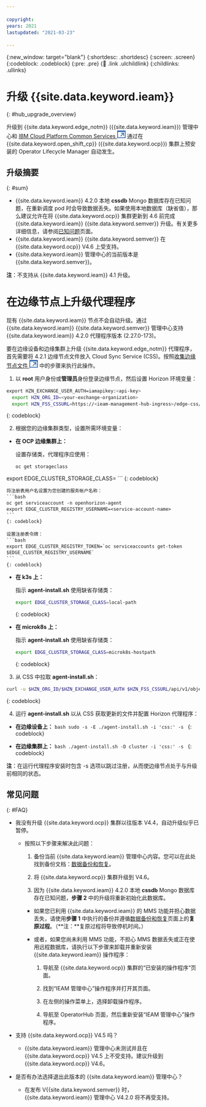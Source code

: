 ```yaml
---

copyright:
years: 2021
lastupdated: "2021-03-23"

---
```


{:new_window: target="blank"}
{:shortdesc: .shortdesc}
{:screen: .screen}
{:codeblock: .codeblock}
{:pre: .pre}
{:child: .link .ulchildlink}
{:childlinks: .ullinks}

# 升级 {{site.data.keyword.ieam}}
{: #hub_upgrade_overview}

升级到 {{site.data.keyword.edge_notm}} ({{site.data.keyword.ieam}}) 管理中心和 [IBM Cloud Platform Common Services ![在新选项卡中打开](../images/icons/launch-glyph.svg "在新选项卡中打开")](https://www.ibm.com/support/knowledgecenter/SSHKN6/kc_welcome_cs.html) 通过在 {{site.data.keyword.open_shift_cp}} ({{site.data.keyword.ocp}}) 集群上预安装的 Operator Lifecycle Manager 自动发生。

## 升级摘要
{: #sum}

* {{site.data.keyword.ieam}} 4.2.0 本地 **cssdb** Mongo 数据库存在已知问题，在重新调度 pod 时会导致数据丢失。如果使用本地数据库（缺省值），那么建议允许在将 {{site.data.keyword.ocp}} 集群更新到 4.6 前完成 {{site.data.keyword.ieam}} {{site.data.keyword.semver}} 升级。有关更多详细信息，请参阅[已知问题](../getting_started/known_issues.md)页面。
* {{site.data.keyword.ieam}} {{site.data.keyword.semver}} 在 {{site.data.keyword.ocp}} V4.6 上受支持。
* {{site.data.keyword.ieam}} 管理中心的当前版本是 {{site.data.keyword.semver}}。

**注**：不支持从 {{site.data.keyword.ieam}} 4.1 升级。

# 在边缘节点上升级代理程序

现有 {{site.data.keyword.ieam}} 节点不会自动升级。通过 {{site.data.keyword.ieam}} {{site.data.keyword.semver}} 管理中心支持 {{site.data.keyword.ieam}} 4.2.0 代理程序版本 (2.27.0-173)。

要在边缘设备和边缘集群上升级 {{site.data.keyword.edge_notm}} 代理程序，首先需要将 4.2.1 边缘节点文件放入 Cloud Sync Service (CSS)。按照[收集边缘节点文件 ![在新选项卡中打开](../images/icons/launch-glyph.svg "在新选项卡中打开")](https://www.ibm.com/support/knowledgecenter/SSFKVV_4.2/hub/gather_files.html) 中的步骤来执行此操作。 

1. 以 **root** 用户身份或**管理员**身份登录边缘节点，然后设置 Horizon 环境变量：
```bash
export HZN_EXCHANGE_USER_AUTH=iamapikey:<api-key>
  export HZN_ORG_ID=<your-exchange-organization>
  export HZN_FSS_CSSURL=https://<ieam-management-hub-ingress>/edge-css/
```
{: codeblock}

2. 根据您的边缘集群类型，设置所需环境变量：

  * **在 OCP 边缘集群上：**
  
    设置存储类，代理程序应使用：
    
    ```bash
    oc get storageclass
   export EDGE_CLUSTER_STORAGE_CLASS=<rook-ceph-cephfs-internal>
    ```
    {: codeblock}

    将注册表用户名设置为您创建的服务帐户名称：
    ```bash
    oc get serviceaccount -n openhorizon-agent
    export EDGE_CLUSTER_REGISTRY_USERNAME=<service-account-name>
    ```
    {: codeblock}

    设置注册表令牌：
    ```bash
    export EDGE_CLUSTER_REGISTRY_TOKEN=`oc serviceaccounts get-token $EDGE_CLUSTER_REGISTRY_USERNAME`
    ```
    {: codeblock}

  * **在 k3s 上：**
  
    指示 **agent-install.sh** 使用缺省存储类：
    
    ```bash
    export EDGE_CLUSTER_STORAGE_CLASS=local-path
    ```
    {: codeblock}

  * **在 microk8s 上：**
  
    指示 **agent-install.sh** 使用缺省存储类：
    
    ```bash
    export EDGE_CLUSTER_STORAGE_CLASS=microk8s-hostpath
    ```
    {: codeblock}

3. 从 CSS 中拉取 **agent-install.sh**：
```bash
curl -u $HZN_ORG_ID/$HZN_EXCHANGE_USER_AUTH $HZN_FSS_CSSURL/api/v1/objects/IBM/agent_files/agent-install.sh/data -o agent-install.sh --insecure && chmod +x agent-install.sh
```
{: codeblock}

4. 运行 **agent-install.sh** 以从 CSS 获取更新的文件并配置 Horizon 代理程序：
  *  **在边缘设备上：**
    ```bash
    sudo -s -E ./agent-install.sh -i 'css:' -s
    ```
    {: codeblock}

  *  **在边缘集群上：**
    ```bash
    ./agent-install.sh -D cluster -i 'css:' -s
    ```
    {: codeblock}

**注**：在运行代理程序安装时包含 -s 选项以跳过注册，从而使边缘节点处于与升级前相同的状态。

## 常见问题
{: #FAQ}

* 我没有升级 {{site.data.keyword.ocp}} 集群以往版本 V4.4，自动升级似乎已暂停。

  * 按照以下步骤来解决此问题：
  
    1) 备份当前 {{site.data.keyword.ieam}} 管理中心内容。您可以在此处找到备份文档：[数据备份和恢复](../admin/backup_recovery.md)。
    
    2) 将 {{site.data.keyword.ocp}} 集群升级到 V4.6。
    
    3) 因为 {{site.data.keyword.ieam}} 4.2.0 本地 **cssdb** Mongo 数据库存在已知问题，**步骤 2** 中的升级将重新初始化此数据库。
    
      * 如果您已利用 {{site.data.keyword.ieam}} 的 MMS 功能并担心数据丢失，请使用**步骤 1** 中执行的备份并遵循[数据备份和恢复](../admin/backup_recovery.md)页面上的**复原过程**。（**注：**复原过程将导致停机时间。）
      
      * 或者，如果您尚未利用 MMS 功能，不担心 MMS 数据丢失或正在使用远程数据库，请执行以下步骤来卸载并重新安装 {{site.data.keyword.ieam}} 操作程序：
      
        1) 导航至 {{site.data.keyword.ocp}} 集群的“已安装的操作程序“页面。
        
        2) 找到“IEAM 管理中心”操作程序并打开其页面。
        
        3) 在左侧的操作菜单上，选择卸载操作程序。
        
        4) 导航至 OperatorHub 页面，然后重新安装“IEAM 管理中心”操作程序。

* 支持 {{site.data.keyword.ocp}} V4.5 吗？

  * {{site.data.keyword.ieam}} 管理中心未测试并且在 {{site.data.keyword.ocp}} V4.5 上不受支持。建议升级到 {{site.data.keyword.ocp}} V4.6。

* 是否有办法选择退出此版本的 {{site.data.keyword.ieam}} 管理中心？

  * 在发布 V{{site.data.keyword.semver}} 时，{{site.data.keyword.ieam}} 管理中心 V4.2.0 将不再受支持。
